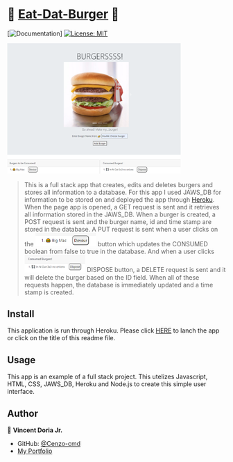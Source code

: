 # 🍔 [Eat-Dat-Burger](https://afternoon-coast-80718.herokuapp.com/) 🍔
[![Documentation](https://img.shields.io/badge/documentation-yes-brightgreen.svg)]
[![License: MIT](https://img.shields.io/badge/License-MIT-yellow.svg)](#)

<img src="/public/assets/img/main.png" width="400px">


> This is a full stack app that creates, edits and deletes burgers and stores all information to a database.  For this app I used JAWS_DB for information to be stored on and deployed the app through [Heroku](https://www.heroku.com/).  When the page app is opened, a GET request is sent and it retrieves all information stored in the JAWS_DB.  When a burger is created, a POST request is sent and the burger name, id and time stamp are stored in the database.  A PUT request is sent when a user clicks on the 
<img src="/public/assets/img/Devour.png" width="140px"> button which updates the CONSUMED boolean from false to true in the database.  And when a user clicks <img src="/public/assets/img/Dispose.png" width="140px"> DISPOSE button, a DELETE request is sent and it will delete the burger based on the ID field.  When all of these requests happen, the database is immediately updated and a time stamp is created.

## Install

This application is run through Heroku.  Please click [HERE](https://afternoon-coast-80718.herokuapp.com/) to lanch the app or click on the title of this readme file.

## Usage

This app is an example of a full stack project.  This utelizes Javascript, HTML, CSS, JAWS_DB, Heroku and Node.js to create this simple user interface. 


## Author

👤 **Vincent Doria Jr.**

* GitHub: [@Cenzo-cmd](https://github.com/Cenzo-cmd)
* [My Portfolio](https://cenzo-cmd.github.io/Responsive-Portfolio/portfolio.html)


